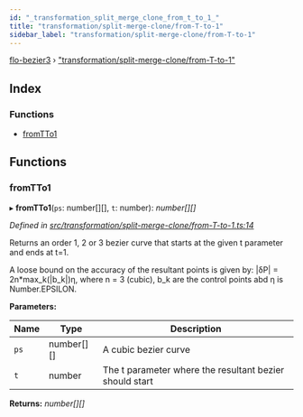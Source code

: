 ```yaml
---
id: "_transformation_split_merge_clone_from_t_to_1_"
title: "transformation/split-merge-clone/from-T-to-1"
sidebar_label: "transformation/split-merge-clone/from-T-to-1"
---
```


[flo-bezier3](../globals.md) › ["transformation/split-merge-clone/from-T-to-1"](_transformation_split_merge_clone_from_t_to_1_.md)

## Index

### Functions

* [fromTTo1](_transformation_split_merge_clone_from_t_to_1_.md#fromtto1)

## Functions

###  fromTTo1

▸ **fromTTo1**(`ps`: number[][], `t`: number): *number[][]*

*Defined in [src/transformation/split-merge-clone/from-T-to-1.ts:14](https://github.com/FlorisSteenkamp/FloBezier/blob/6f79660/src/transformation/split-merge-clone/from-T-to-1.ts#L14)*

Returns an order 1, 2 or 3 bezier curve that starts at the given t parameter
and ends at t=1.

A loose bound on the accuracy of the resultant points is given by:
|δP| = 2n*max_k(|b_k|)η, where n = 3 (cubic), b_k are the control points
abd η is Number.EPSILON.

**Parameters:**

Name | Type | Description |
------ | ------ | ------ |
`ps` | number[][] | A cubic bezier curve |
`t` | number | The t parameter where the resultant bezier should start  |

**Returns:** *number[][]*
